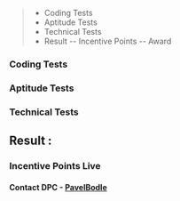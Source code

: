 





> - Coding Tests
> - Aptitude Tests
> - Technical Tests
> - Result
>   -- Incentive Points 
>   -- Award 


### Coding Tests

### Aptitude Tests

### Technical Tests

## Result :

### Incentive Points Live


#### Contact DPC - [PavelBodle](https://www.linkedin.com/in/pavelbodle/)


